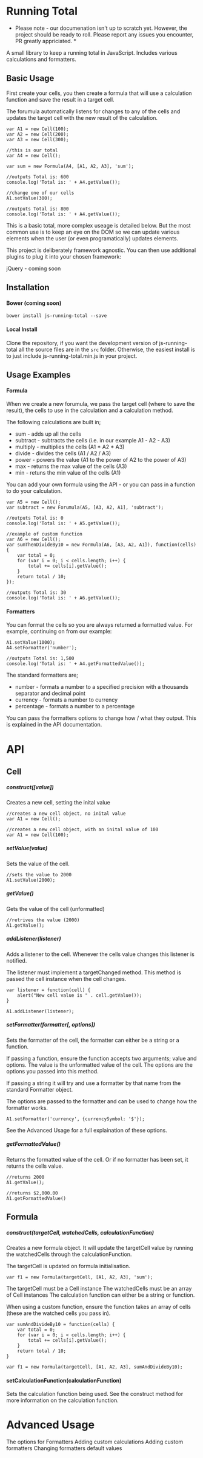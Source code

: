 Running Total
================

* Please note - our documenation isn't up to scratch yet. However, the project should be ready to roll. Please report any issues you encounter, PR greatly appriciated. *

A small library to keep a running total in JavaScript. Includes various calculations and formatters.

## Basic Usage
First create your cells, you then create a formula that will use a calculation function and save the result in a target cell.

The forumula automatically listens for changes to any of the cells and updates the target cell with the new result of the calculation.

	var A1 = new Cell(100);
	var A2 = new Cell(200);
	var A3 = new Cell(300);

	//this is our total
	var A4 = new Cell();

	var sum = new Formula(A4, [A1, A2, A3], 'sum');

	//outputs Total is: 600
	console.log('Total is: ' + A4.getValue());

	//change one of our cells
	A1.setValue(300);

	//outputs Total is: 800
	console.log('Total is: ' + A4.getValue());

This is a basic total, more complex useage is detailed below. But the most common use is to keep an eye on the DOM so we can update various elements when the user (or even programatically) updates elements.

This project is deliberately framework agnostic. You can then use additional plugins to plug it into your chosen framework:

jQuery - coming soon

## Installation
#### Bower (coming soon)
	bower install js-running-total --save
#### Local Install
Clone the repository, if you want the development version of js-running-total all the source files are in the `src` folder. Otherwise, the easiest install is to just include js-running-total.min.js in your project.

## Usage Examples

#### Formula
When we create a new forumula, we pass the target cell (where to save the result), the cells to use in the calculation and a calculation method.

The following calculations are built in;

* sum - adds up all the cells
* subtract - subtracts the cells (i.e. in our example A1 - A2 - A3)
* multiply - multiplies the cells (A1 * A2 * A3)
* divide - divides the cells (A1 / A2 / A3)
* power - powers the value (A1 to the power of A2 to the power of A3)
* max - returns the max value of the cells (A3)
* min - retuns the min value of the cells (A1)

You can add your own formula using the API - or you can pass in a function to do your calculation.

	var A5 = new Cell();
	var subtract = new Forumula(A5, [A3, A2, A1], 'subtract');
	
	//outputs Total is: 0
	console.log('Total is: ' + A5.getValue());
	
	//example of custom function
	var A6 = new Cell();
	var sumThenDivideBy10 = new Formula(A6, [A3, A2, A1]), function(cells){
		var total = 0;
		for (var i = 0; i < cells.length; i++) {
			total += cells[i].getValue();
		}
		return total / 10;
	});
	
	//outputs Total is: 30
	console.log('Total is: ' + A6.getValue());

#### Formatters
You can format the cells so you are always returned a formatted value. For example, continuing on from our example:

	A1.setValue(1000);
	A4.setFormatter('number');
	
	//outputs Total is: 1,500
	console.log('Total is: ' + A4.getFormattedValue());
	
The standard formatters are;

* number - formats a number to a specified precision with a thousands separator and decimal point
* currency - formats a number to currency
* percentage - formats a number to a percentage

You can pass the formatters options to change how / what they output. This is explained in the API documentation.

# API
## Cell
##### construct([value])
Creates a new cell, setting the inital value
	
	//creates a new cell object, no inital value
	var A1 = new Cell();
	
	//creates a new cell object, with an inital value of 100
	var A1 = new Cell(100);
##### setValue(value)
Sets the value of the cell.

	//sets the value to 2000
	A1.setValue(2000);
##### getValue()
Gets the value of the cell (unformatted)

	//retrives the value (2000)
	A1.getValue();
##### addListener(listener)
Adds a listener to the cell. Whenever the cells value changes this listener is notified.

The listener must implement a targetChanged method. This method is passed the cell instance when the cell changes.

	var listener = function(cell) {
		alert("New cell value is " . cell.getValue());
	}
	
	A1.addListener(listener);
##### setFormatter(formatter[, options])
Sets the formatter of the cell, the formatter can either be a string or a function.

If passing a function, ensure the function accepts two arguments; value and options. The value is the unformatted value of the cell. The options are the options you passed into this method.

If passing a string it will try and use a formatter by that name from the standard Formatter object.

The options are passed to the formatter and can be used to change how the formatter works.

	A1.setFormatter('currency', {currencySymbol: '$'});

See the Advanced Usage for a full explaination of these options.
##### getFormattedValue()
Returns the formatted value of the cell. Or if no formatter has been set, it returns the cells value.

	//returns 2000
	A1.getValue();
	
	//returns $2,000.00
	A1.getFormattedValue()
## Formula
##### construct(targetCell, watchedCells, calculationFunction)
Creates a new formula object. It will update the targetCell value by running the watchedCells through the calculationFunction.

The targetCell is updated on formula initialisation.

	var f1 = new Formula(targetCell, [A1, A2, A3], 'sum');
	
The targetCell must be a Cell instance
The watchedCells must be an array of Cell instances
The calculation function can either be a string or function.

When using a custom function, ensure the function takes an array of cells (these are the watched cells you pass in).

	var sumAndDivideBy10 = function(cells) {
		var total = 0;
		for (var i = 0; i < cells.length; i++) {
			total += cells[i].getValue();
		}
		return total / 10;
	}
	
	var f1 = new Formula(targetCell, [A1, A2, A3], sumAndDivideBy10);
	
#### setCalculationFunction(calculationFunction)
Sets the calculation function being used. See the construct method for more information on the calculation function.

# Advanced Usage

The options for Formatters
Adding custom calculations
Adding custom formatters
Changing formatters default values


